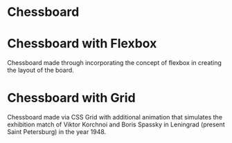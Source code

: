 # Chessboard

# Chessboard with Flexbox

Chessboard made through incorporating the concept of flexbox in creating the layout of the board.

# Chessboard with Grid

Chessboard made via CSS Grid with additional animation that simulates the exhibition match of Viktor Korchnoi and Boris Spassky in Leningrad (present Saint Petersburg) in the year 1948.
